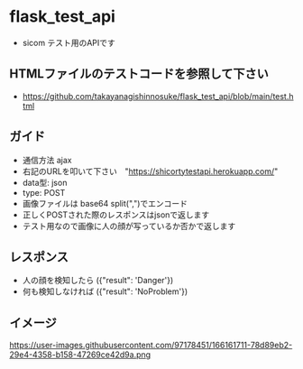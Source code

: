 # flask_test_api
- sicom テスト用のAPIです
## HTMLファイルのテストコードを参照して下さい
- https://github.com/takayanagishinnosuke/flask_test_api/blob/main/test.html
## ガイド
- 通信方法 ajax
-  右記のURLを叩いて下さい　"https://shicortytestapi.herokuapp.com/"
- data型: json
- type: POST
- 画像ファイルは base64 split(",")でエンコード
- 正しくPOSTされた際のレスポンスはjsonで返します
- テスト用なので画像に人の顔が写っているか否かで返します

## レスポンス
- 人の顔を検知したら ({"result": 'Danger'})
- 何も検知しなければ ({"result": 'NoProblem'})
## イメージ
https://user-images.githubusercontent.com/97178451/166161711-78d89eb2-29e4-4358-b158-47269ce42d9a.png
